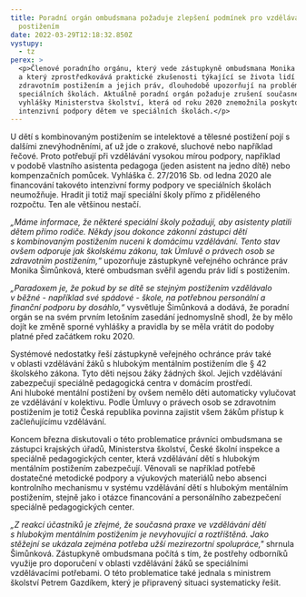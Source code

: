 ```yaml
---
title: Poradní orgán ombudsmana požaduje zlepšení podmínek pro vzdělávání dětí s
  postižením
date: 2022-03-29T12:18:32.850Z
vystupy:
  - tz
perex: >
  <p>Členové poradního orgánu, který vede zástupkyně ombudsmana Monika Šimůnková
  a který zprostředkovává praktické zkušenosti týkající se života lidí se
  zdravotním postižením a jejich práv, dlouhodobě upozorňují na problémy dětí ve
  speciálních školách. Aktuálně poradní orgán požaduje zrušení současné podoby
  vyhlášky Ministerstva školství, která od roku 2020 znemožnila poskytování
  intenzivní podpory dětem ve speciálních školách.</p>
---
```

<p>U dětí s&nbsp;kombinovaným postižením se intelektové a tělesné postižení pojí s dalšími znevýhodněními, ať už jde o zrakové, sluchové nebo například řečové. Proto potřebují při vzdělávání vysokou mírou podpory, například v&nbsp;podobě vlastního asistenta pedagoga (jeden asistent na jedno dítě) nebo kompenzačních pomůcek. Vyhláška č. 27/2016 Sb. od ledna 2020 ale financování&nbsp;takovéto intenzivní formy podpory ve speciálních školách neumožňuje. Hradit ji totiž mají speciální školy přímo z přiděleného rozpočtu. Ten ale většinou nestačí.</p>

<p><em>&bdquo;Máme informace, že některé speciální školy požadují, aby asistenty platili dětem přímo rodiče. Někdy jsou dokonce zákonní zástupci dětí s&nbsp;kombinovaným postižením nuceni k domácímu vzdělávání. Tento stav ovšem odporuje jak školskému zákonu, tak Úmluvě o právech osob se zdravotním postižením,&ldquo; </em>upozorňuje zástupkyně veřejného ochránce práv Monika Šimůnková, které ombudsman svěřil agendu práv lidí s&nbsp;postižením.&nbsp;</p>

<p><em>&bdquo;Paradoxem je, že pokud by se dítě se stejným postižením vzdělávalo v&nbsp;běžné - například své spádové - škole, na potřebnou personální a finanční podporu by dosáhlo,&ldquo;</em> vysvětluje Šimůnková a dodává, že poradní orgán se na svém prvním letošním zasedání jednomyslně&nbsp;shodl, že by mělo dojít ke změně sporné vyhlášky&nbsp;a pravidla by se měla vrátit do podoby platné před začátkem roku 2020.</p>

<p>Systémové nedostatky řeší zástupkyně veřejného ochránce práv také v&nbsp;oblasti vzdělávání žáků s&nbsp;hlubokým mentálním postižením dle &sect; 42 školského zákona. Tyto děti nejsou žáky žádných škol. Jejich vzdělávání zabezpečují speciálně pedagogická centra v&nbsp;domácím prostředí. Ani&nbsp;hluboké mentální postižení by ovšem nemělo děti automaticky vylučovat ze vzdělávání v&nbsp;kolektivu. Podle Úmluvy o právech osob se zdravotním postižením je totiž Česká republika povinna zajistit všem žákům přístup k začleňujícímu vzdělávání.</p>

<p>Koncem března diskutovali o této problematice právníci ombudsmana se zástupci krajských úřadů, Ministerstva školství, České školní inspekce a speciálně pedagogických center, která vzdělávání dětí s&nbsp;hlubokým mentálním postižením zabezpečují. Věnovali se například potřebě dostatečné metodické podpory a výukových materiálů nebo absenci kontrolního mechanismu v&nbsp;systému vzdělávání dětí s&nbsp;hlubokým mentálním postižením, stejně jako i otázce financování a personálního zabezpečení speciálně pedagogických center.</p>

<p><em>&bdquo;Z reakcí účastníků je zřejmé, že současná praxe ve vzdělávání dětí s&nbsp;hlubokým mentálním postižením je nevyhovující a roztříštěná. Jako stěžejní se ukázala zejména potřeba užší mezirezortní spolupráce,&quot;</em> shrnula Šimůnková. Zástupkyně ombudsmana počítá s tím, že postřehy odborníků využije pro doporučení v oblasti vzdělávání žáků se speciálními vzdělávacími potřebami. O této problematice také jednala s&nbsp;ministrem školství Petrem Gazdíkem, který je připravený situaci systematicky řešit.</p>
